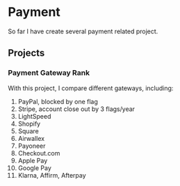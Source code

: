 # Payment

So far I have create several payment related project.

## Projects

### Payment Gateway Rank

With this project, I compare different gateways, including:

1. PayPal, blocked by one flag
2. Stripe, account close out by 3 flags/year
3. LightSpeed
4. Shopify
5. Square
6. Airwallex
7. Payoneer
8. Checkout.com
9. Apple Pay
10. Google Pay
11. Klarna, Affirm, Afterpay
